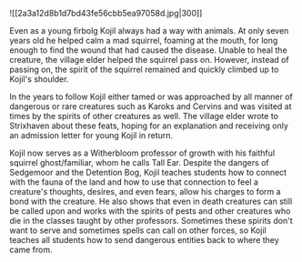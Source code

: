 ![[2a3a12d8b1d7bd43fe56cbb5ea97058d.jpg|300]]

Even as a young firbolg Kojil always had a way with animals. At only seven years old he helped calm a mad squirrel, foaming at the mouth, for long enough to find the wound that had caused the disease. Unable to heal the creature, the village elder helped the squirrel pass on. However, instead of passing on, the spirit of the squirrel remained and quickly climbed up to Kojil's shoulder.

In the years to follow Kojil either tamed or was approached by all manner of dangerous or rare creatures such as Karoks and Cervins and was visited at times by the spirits of other creatures as well. The village elder wrote to Strixhaven about these feats, hoping for an explanation and receiving only an admission letter for young Kojil in return. 

Kojil now serves as a Witherbloom professor of growth with his faithful squirrel ghost/familiar, whom he calls Tall Ear. Despite the dangers of Sedgemoor and the Detention Bog, Kojil teaches students how to connect with the fauna of the land and how to use that connection to feel a creature's thoughts, desires, and even fears, allow his charges to form a bond with the creature. He also shows that even in death creatures can still be called upon and works with the spirits of pests and other creatures who die in the classes taught by other professors. Sometimes these spirits don't want to serve and sometimes spells can call on other forces, so Kojil teaches all students how to send dangerous entities back to where they came from.